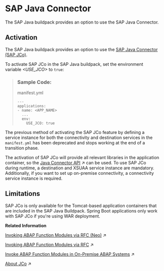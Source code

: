 <!-- loio3cee866c27ec4492b789b10c5d52d94b -->

# SAP Java Connector

The SAP Java buildpack provides an option to use the SAP Java Connector.



<a name="loio3cee866c27ec4492b789b10c5d52d94b__section_if3_xck_kgb"/>

## Activation

The SAP Java buildpack provides an option to use the [SAP Java Connector \(SAP JCo\)](https://support.sap.com/en/product/connectors/jco.html).

To activate SAP JCo in the SAP Java buildpack, set the environment variable *<USE\_JCO\>* to `true`:

> ### Sample Code:  
> manifest.yml
> 
> ```
> ---
> applications:
> - name: <APP_NAME>
>   ...
>   env:
>     USE_JCO: true
> ```

The previous method of activating the SAP JCo feature by defining a service instance for both the connectivity and destination services in the `manifest.yml` has been deprecated and stops working at the end of a transition phase.

The activation of SAP JCo will provide all relevant libraries in the application container, so the [Java Connector API](https://help.sap.com/viewer/b865ed651e414196b39f8922db2122c7/Cloud/en-US/d917276b236f45f9960442bebf262dab.html "The Java Connector (JCo) is a middleware component that enables you to develop ABAP-compliant components and applications in Java.") :arrow_upper_right: can be used. To use SAP JCo during runtime, a destination and XSUAA service instance are mandatory. Additionally, if you want to set up on-premise connectivity, a connectivity service instance is required.



<a name="loio3cee866c27ec4492b789b10c5d52d94b__section_xf4_xnd_fhb"/>

## Limitations

SAP JCo is only available for the Tomcat-based application containers that are included in the SAP Java Buildpack. Spring Boot applications only work with SAP JCo if you're using WAR deployment.

**Related Information**  


[Invoking ABAP Function Modules via RFC (Neo)](https://help.sap.com/viewer/b865ed651e414196b39f8922db2122c7/Cloud/en-US/628bae0298e6451b998127830975a7f3.html "Call a remote-enabled function module in an on-premise ABAP server from your Neo application, using the RFC protocol.") :arrow_upper_right:

[Invoking ABAP Function Modules via RFC](https://help.sap.com/viewer/cca91383641e40ffbe03bdc78f00f681/Cloud/en-US/fa4adc9bd40e45dbac573fd616695446.html "Call a remote-enabled function module in an on-premise or cloud ABAP server from your Cloud Foundry application, using the RFC protocol.") :arrow_upper_right:

[Invoke ABAP Function Modules in On-Premise ABAP Systems](https://help.sap.com/viewer/b865ed651e414196b39f8922db2122c7/Cloud/en-US/0a238b915b3a48adb950e5807654226c.html "") :arrow_upper_right:

[About JCo](https://help.sap.com/viewer/cca91383641e40ffbe03bdc78f00f681/Cloud/en-US/fa4adc9bd40e45dbac573fd616695446.html "Call a remote-enabled function module in an on-premise or cloud ABAP server from your Cloud Foundry application, using the RFC protocol.") :arrow_upper_right:

